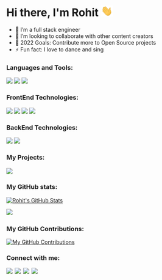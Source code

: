# Hi there, I'm Rohit <img src="https://raw.githubusercontent.com/rohit1039/rohit1039/main/Wave.gif" width="30px" />

- 🌱 I’m a full stack engineer
- 👯 I’m looking to collaborate with other content creators
- 🥅 2022 Goals: Contribute more to Open Source projects
- ⚡ Fun fact: I love to dance and sing

### Languages and Tools:

![](https://img.shields.io/badge/Language-Java-informational?style=flat&logo=java&logoColor=white&color=2bbc8a)
![](https://img.shields.io/badge/Tool-VScode-informational?style=flat&logo=VisualStudioCode&logoColor=white&color=2bbc8a)
![](https://img.shields.io/badge/Tool-Intellij_IDEA-informational?style=flat&logo=intellij-idea&logoColor=white&color=2bbc8a)

### FrontEnd Technologies:

![](https://img.shields.io/badge/Language-Javascript-informational?style=flat&logo=javascript&logoColor=white&color=2bbc8a)
![](https://img.shields.io/badge/Language-HTML-informational?style=flat&logo=HTML5&logoColor=white&color=2bbc8a)
![](https://img.shields.io/badge/Language-CSS-informational?style=flat&logo=CSS3&logoColor=white&color=2bbc8a)
![](https://img.shields.io/badge/Language-ReactJS-informational?style=flat&logo=react&logoColor=white&color=2bbc8a)

### BackEnd Technologies:

![](https://img.shields.io/badge/Framework-Spring_Boot-informational?style=flat&logo=SpringBoot&logoColor=white&color=2bbc8a)
![](https://img.shields.io/badge/Framework-Vert.x-informational?style=flat&logo=eclipse-vert.x&logoColor=white&color=2bbc8a)


### My Projects:

<a href="https://github.com/rohit1039/reactJS">
  <img align="center" src="https://github-readme-stats.vercel.app/api/pin/?username=rohit1039&repo=reactJS&title_color=ffffff&text_color=c9cacc&icon_color=2bbc8a&bg_color=1d1f21" />
</a>

### My GitHub stats:

[![Rohit's GitHub Stats](https://github-readme-stats.vercel.app/api?username=rohit1039&show_icons=true&theme=radical)](https://github.com/rohit1039)

![](https://github-profile-summary-cards.vercel.app/api/cards/repos-per-language?username=vn7n24fzkq&theme=default)

### My GitHub Contributions:

[![My GitHub Contributions](https://github-profile-summary-cards.vercel.app/api/cards/profile-details?username=rohit1039&theme=monokai)](https://github.com/rohit1039)

### Connect with me:

<img align="left"  width="22px" src="https://cdn.jsdelivr.net/npm/simple-icons@v3/icons/youtube.svg" />
<img align="left"  width="22px" src="https://cdn.jsdelivr.net/npm/simple-icons@v3/icons/twitter.svg" />
<img align="left"  width="22px" src="https://cdn.jsdelivr.net/npm/simple-icons@v3/icons/linkedin.svg" />
<img align="left"  width="22px" src="https://cdn.jsdelivr.net/npm/simple-icons@v3/icons/instagram.svg" />
